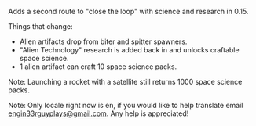 Adds a second route to "close the loop" with science and research in 0.15.

Things that change:
- Alien artifacts drop from biter and spitter spawners.
- "Alien Technology" research is added back in and unlocks craftable space science.
- 1 alien artifact can craft 10 space science packs.

Note: Launching a rocket with a satellite still returns 1000 space science packs.

Note: Only locale right now is en, if you would like to help translate email engin33rguyplays@gmail.com. Any help is appreciated!
